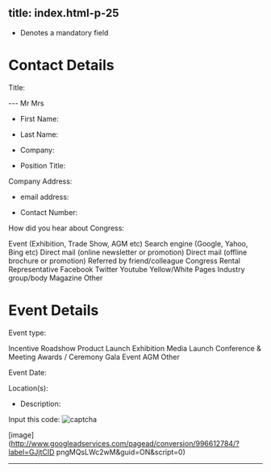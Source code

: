  title: index.html-p-25
----------------------------------------------------------

* Denotes a mandatory field

# Contact Details

Title:

--- Mr Mrs

* First Name: 

* Last Name: 

* Company: 

* Position Title: 

Company Address:

* email address: 

* Contact Number: 

How did you hear about Congress:

Event (Exhibition, Trade Show, AGM etc) Search engine (Google, Yahoo, Bing etc) Direct mail (online newsletter or promotion) Direct mail (offline brochure or promotion) Referred by friend/colleague Congress Rental Representative Facebook Twitter Youtube Yellow/White Pages Industry group/body Magazine Other

# Event Details

Event type:

Incentive Roadshow Product Launch Exhibition Media Launch Conference &amp; Meeting Awards / Ceremony Gala Event AGM Other

Event Date:

Location(s):

* Description: 

Input this code:  ![captcha](/wp-content/uploads/wpcf7_captcha/925185748.png)

        

[image](http://www.googleadservices.com/pagead/conversion/996612784/?label=GJjtCID pngMQsLWc2wM&amp;guid=ON&amp;script=0)




----------------------------------------------------------
